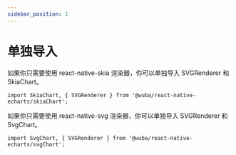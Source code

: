 ```yaml
---
sidebar_position: 1
---
```


# 单独导入

如果你只需要使用 react-native-skia 渲染器，你可以单独导入 SVGRenderer 和 SkiaChart。
```tsx
import SkiaChart, { SVGRenderer } from '@wuba/react-native-echarts/skiaChart';
```

如果你只需要使用 react-native-svg 渲染器，你可以单独导入 SVGRenderer 和 SvgChart。
```tsx
import SvgChart, { SVGRenderer } from '@wuba/react-native-echarts/svgChart';
```